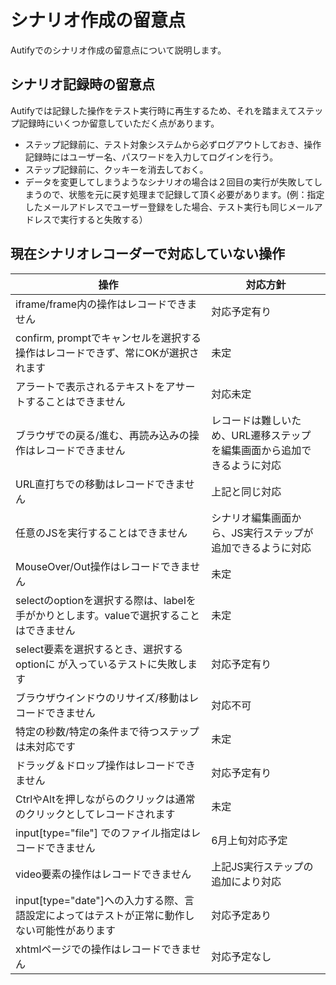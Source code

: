 # シナリオ作成の留意点

Autifyでのシナリオ作成の留意点について説明します。

## シナリオ記録時の留意点

Autifyでは記録した操作をテスト実行時に再生するため、それを踏まえてステップ記録時にいくつか留意していただく点があります。

- ステップ記録前に、テスト対象システムから必ずログアウトしておき、操作記録時にはユーザー名、パスワードを入力してログインを行う。
- ステップ記録前に、クッキーを消去しておく。
- データを変更してしまうようなシナリオの場合は２回目の実行が失敗してしまうので、状態を元に戻す処理まで記録して頂く必要があります。(例：指定したメールアドレスでユーザー登録をした場合、テスト実行も同じメールアドレスで実行すると失敗する）

## 現在シナリオレコーダーで対応していない操作

| 操作 | 対応方針 |
| ---- | -------- |
| iframe/frame内の操作はレコードできません | 対応予定有り |
| confirm, promptでキャンセルを選択する操作はレコードできず、常にOKが選択されます | 未定 |
| アラートで表示されるテキストをアサートすることはできません | 対応未定 |
| ブラウザでの戻る/進む、再読み込みの操作はレコードできません | レコードは難しいため、URL遷移ステップを編集画面から追加できるように対応 |
| URL直打ちでの移動はレコードできません | 上記と同じ対応 |
| 任意のJSを実行することはできません | シナリオ編集画面から、JS実行ステップが追加できるように対応 |
| MouseOver/Out操作はレコードできません | 未定 |
| selectのoptionを選択する際は、labelを手がかりとします。valueで選択することはできません | 未定 |
| select要素を選択するとき、選択するoptionに&nbsp;が入っているテストに失敗します | 対応予定有り |
| ブラウザウインドウのリサイズ/移動はレコードできません | 対応不可 |
| 特定の秒数/特定の条件まで待つステップは未対応です | 未定 |
| ドラッグ＆ドロップ操作はレコードできません | 対応予定有り |
| CtrlやAltを押しながらのクリックは通常のクリックとしてレコードされます | 未定 |
| input[type="file"] でのファイル指定はレコードできません | 6月上旬対応予定 |
| video要素の操作はレコードできません | 上記JS実行ステップの追加により対応 |
| input[type="date"]への入力する際、言語設定によってはテストが正常に動作しない可能性があります | 対応予定あり |
| xhtmlページでの操作はレコードできません | 対応予定なし |
